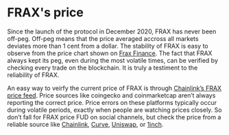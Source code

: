 # FRAX's price

Since the launch of the protocol in December 2020, FRAX has never been off-peg. Off-peg means that the price averaged accross all markets deviates more than 1 cent from a dollar. The stability of FRAX is easy to observe from the price chart shown on [Frax Finance](https://app.frax.finance/). The fact that FRAX always kept its peg, even during the most volatile times, can be verified by checking every trade on the blockchain. It is truly a testiment to the reliability of FRAX.&#x20;

An easy way to veirfy the current price of FRAX is through [Chainlink’s FRAX price feed](https://data.chain.link/ethereum/mainnet/stablecoins/frax-usd). Price sources like coingecko and coinmarketcap aren’t always reporting the correct price. Price errors on these platforms typically occur during volatile periods, exactly when people are watching prices closely. So don’t fall for FRAX price FUD on social channels, but check the price from a reliable source like [Chainlink](https://data.chain.link/ethereum/mainnet/stablecoins/frax-usd), [Curve](https://curve.fi/), [Uniswap](https://app.uniswap.org/#/swap?chain=mainnet), or [1inch](https://app.1inch.io/#/1/swap/FRAX/USDC).
